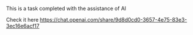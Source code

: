 This is a task completed with the assistance of AI

Check it here
https://chat.openai.com/share/9d8d0cd0-3657-4e75-83e3-3ec16e6acf17
